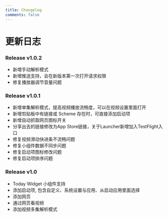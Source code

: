 ```yaml
---
title: Changelog
comments: false
---
```

# 更新日志
### Release v1.0.2
- 新增手动解析模式
- 新增推送支持，会在新版本第一次打开请求权限
- 修复播放器调节音量问题

### Release v1.0.1
- 新增单集解析模式，提高视频播放流畅度，可以在视频设置里面打开
- 新增剪贴板中有链接或 Scheme 存在时，可直接添加启动项
- 新增自动抓取网页图标开关
- 分享出去的链接修改为App Store链接，关于Launcher新增加入TestFlight入口
- 修复视频滑动快进条不流畅问题
- 修复小组件数据不同步问题
- 修复启动项图标修改问题
- 修复启动项排序问题

### Release v1.0 
* Today Widget 小组件支持
* 添加启动项, 包含自定义、系统设置与应用、从启动应用里面选择
* 添加网页
* 通过网页看视频
* 添加视频多集解析模式